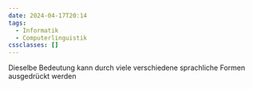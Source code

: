 ```yaml
---
date: 2024-04-17T20:14
tags:
  - Informatik
  - Computerlinguistik
cssclasses: []
---
```

Dieselbe Bedeutung kann durch viele verschiedene sprachliche Formen ausgedrückt werden